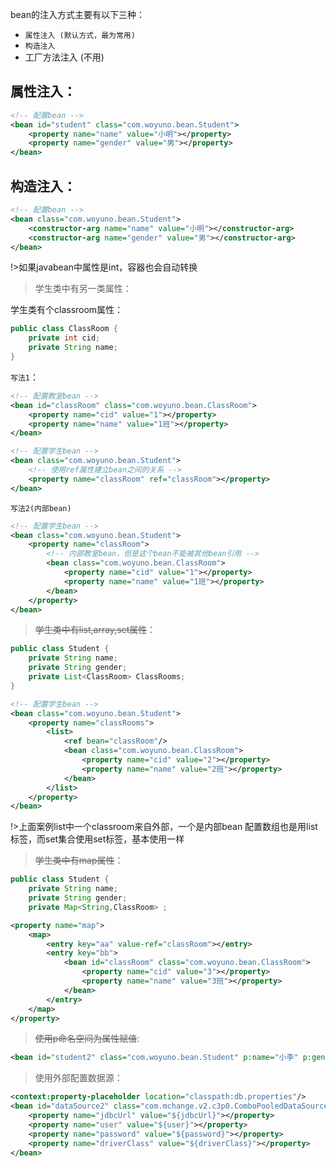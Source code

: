bean的注入方式主要有以下三种：

- `属性注入 (默认方式，最为常用)`
- `构造注入`
- 工厂方法注入 (不用)

## 属性注入：
```xml
<!-- 配置bean -->
<bean id="student" class="com.woyuno.bean.Student">
    <property name="name" value="小明"></property>
    <property name="gender" value="男"></property>
</bean>
```

## 构造注入：
```xml
<!-- 配置bean -->
<bean class="com.woyuno.bean.Student">
    <constructor-arg name="name" value="小明"></constructor-arg>
    <constructor-arg name="gender" value="男"></constructor-arg>
</bean>
```

!>如果javabean中属性是int，容器也会自动转换

>学生类中有另一类属性：

学生类有个classroom属性：
```java
public class ClassRoom {
	private int cid;
	private String name;
}
```
`写法1`：
```xml
<!-- 配置教室bean -->
<bean id="classRoom" class="com.woyuno.bean.ClassRoom">
    <property name="cid" value="1"></property>
    <property name="name" value="1班"></property>
</bean>

<!-- 配置学生bean -->
<bean class="com.woyuno.bean.Student">
    <!-- 使用ref属性建立bean之间的关系 -->
    <property name="classRoom" ref="classRoom"></property>
</bean>
```
`写法2(内部bean)`
```xml
<!-- 配置学生bean -->
<bean class="com.woyuno.bean.Student">
    <property name="classRoom">
        <!-- 内部教室bean，但是这个bean不能被其他bean引用 -->
        <bean class="com.woyuno.bean.ClassRoom">
            <property name="cid" value="1"></property>
            <property name="name" value="1班"></property>
        </bean>
    </property>
</bean>
```

>~~学生类中有list,array,set属性~~：

```java
public class Student {
	private String name;
	private String gender;
    private List<ClassRoom> ClassRooms;
}
```
```xml
<!-- 配置学生bean -->
<bean class="com.woyuno.bean.Student">
    <property name="classRooms">
        <list>
            <ref bean="classRoom"/>
            <bean class="com.woyuno.bean.ClassRoom">
                <property name="cid" value="2"></property>
                <property name="name" value="2班"></property>
            </bean>
        </list>
    </property>
</bean>
```
!>上面案例list中一个classroom来自外部，一个是内部bean
配置数组也是用list标签，而set集合使用set标签，基本使用一样

>~~学生类中有map属性~~：

```java
public class Student {
	private String name;
	private String gender;
    private Map<String,ClassRoom> ;
```
```xml
<property name="map">
    <map>
        <entry key="aa" value-ref="classRoom"></entry>
        <entry key="bb">
            <bean id="classRoom" class="com.woyuno.bean.ClassRoom">
                <property name="cid" value="3"></property>
                <property name="name" value="3班"></property>
            </bean>
        </entry>
    </map>
</property>
```

>~~使用p命名空间为属性赋值~~:

```xml
<bean id="student2" class="com.woyuno.bean.Student" p:name="小李" p:gender="男"></bean>
```

>使用外部配置数据源：

```xml
<context:property-placeholder location="classpath:db.properties"/>
<bean id="dataSource2" class="com.mchange.v2.c3p0.ComboPooledDataSource">
    <property name="jdbcUrl" value="${jdbcUrl}"></property>
    <property name="user" value="${user}"></property>
    <property name="password" value="${password}"></property>
    <property name="driverClass" value="${driverClass}"></property>
</bean>
```
